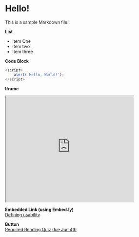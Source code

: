 # Hello!

This is a sample Markdown file.

**List**
- Item One
- Item two
- Item three

**Code Block**  
```javascript
<script>
    alert('Hello, World!');
</script>
```

**Iframe**  
<div class="video-container-16by9"><iframe width="420" height="345" src="https://www.youtube.com/embed/tgbNymZ7vqY">
</iframe></div>

**Embedded Link (using Embed.ly)**  
<a class="embedly-card" data-card-controls="0" data-card-align="left" href="https://blog.prototypr.io/defining-usability-e7bf42e8abd0">Defining usability</a>

**Button**  
[Required Reading Quiz due Jun 4th](https://canvas.sfu.ca/courses/44038/quizzes/166553 ':class=button')
